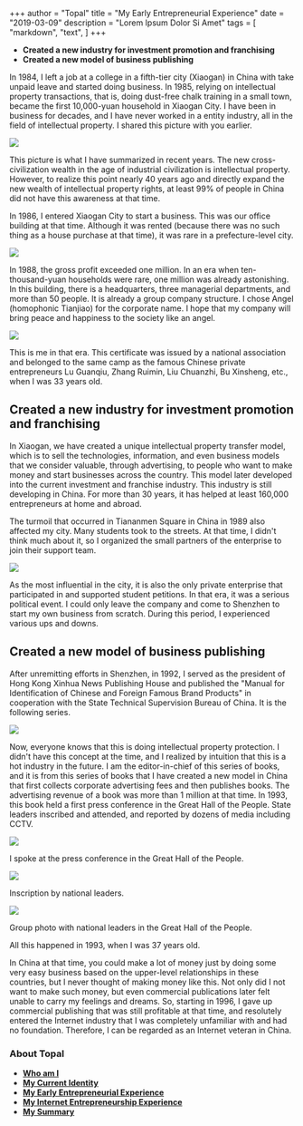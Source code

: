 +++
author = "Topal"
title = "My Early Entrepreneurial Experience"
date = "2019-03-09"
description = "Lorem Ipsum Dolor Si Amet"
tags = [
    "markdown",
    "text",
]
+++
- **Created a new industry for investment promotion and franchising**
- **Created a new model of business publishing**

<!--more-->
In 1984, I left a job at a college in a fifth-tier city (Xiaogan) in China with take unpaid leave and started doing business. In 1985, relying on intellectual property transactions, that is, doing dust-free chalk training in a small town, became the first 10,000-yuan household in Xiaogan City. I have been in business for decades, and I have never worked in a entity  industry, all in the field of intellectual property. I shared this picture with you earlier.

![](/images/6.jpg)

This picture is what I have summarized in recent years. The new cross-civilization wealth in the age of industrial civilization is intellectual property. However, to realize this point nearly 40 years ago and directly expand the new wealth of intellectual property rights, at least 99% of people in China did not have this awareness at that time.

In 1986, I entered Xiaogan City to start a business. This was our office building at that time. Although it was rented (because there was no such thing as a house purchase at that time), it was rare in a prefecture-level city.

![](/images/7.jpg)

In 1988, the gross profit exceeded one million. In an era when ten-thousand-yuan households were rare, one million was already astonishing. In this building, there is a headquarters, three managerial departments, and more than 50 people. It is already a group company structure. I chose Angel (homophonic Tianjiao) for the corporate name. I hope that my company will bring peace and happiness to the society like an angel.

![](/images/8.jpg)

This is me in that era. This certificate was issued by a national association and belonged to the same camp as the famous Chinese private entrepreneurs Lu Guanqiu, Zhang Ruimin, Liu Chuanzhi, Bu Xinsheng, etc., when I was 33 years old.

 

## Created a new industry for investment promotion and franchising

In Xiaogan, we have created a unique intellectual property transfer model, which is to sell the technologies, information, and even business models that we consider valuable, through advertising, to people who want to make money and start businesses across the country. This model later developed into the current investment and franchise industry. This industry is still developing in China. For more than 30 years, it has helped at least 160,000 entrepreneurs at home and abroad.

The turmoil that occurred in Tiananmen Square in China in 1989 also affected my city. Many students took to the streets. At that time, I didn't think much about it, so I organized the small partners of the enterprise to join their support team.

![](/images/9.jpg)

As the most influential in the city, it is also the only private enterprise that participated in and supported student petitions. In that era, it was a serious political event. I could only leave the company and come to Shenzhen to start my own business from scratch. During this period, I experienced various ups and downs.

 

## Created a new model of business publishing

After unremitting efforts in Shenzhen, in 1992, I served as the president of Hong Kong Xinhua News Publishing House and published the "Manual for Identification of Chinese and Foreign Famous Brand Products" in cooperation with the State Technical Supervision Bureau of China. It is the following series.

![](/images/10.jpg)

Now, everyone knows that this is doing intellectual property protection. I didn't have this concept at the time, and I realized by intuition that this is a hot industry in the future. I am the editor-in-chief of this series of books, and it is from this series of books that I have created a new model in China that first collects corporate advertising fees and then publishes books. The advertising revenue of a book was more than 1 million at that time. In 1993, this book held a first press conference in the Great Hall of the People. State leaders inscribed and attended, and reported by dozens of media including CCTV.

![](/images/11.jpg)

I spoke at the press conference in the Great Hall of the People.

![](/images/12.jpg)

Inscription by national leaders.

![](/images/13.jpg)

Group photo with national leaders in the Great Hall of the People.

All this happened in 1993, when I was 37 years old.

In China at that time, you could make a lot of money just by doing some very easy business based on the upper-level relationships in these countries, but I never thought of making money like this. Not only did I not want to make such money, but even commercial publications later felt unable to carry my feelings and dreams. So, starting in 1996, I gave up commercial publishing that was still profitable at that time, and resolutely entered the Internet industry that I was completely unfamiliar with and had no foundation. Therefore, I can be regarded as an Internet veteran in China.

### About Topal
- **[Who am I](/post/who_am_i/)**
- **[My Current Identity](/post/my_current_identity/)**
- **[My Early Entrepreneurial Experience](/post/my_early_entrepreneurial_experience/)**
- **[My Internet Entrepreneurship Experience](/post/my_internet_entrepreneurship_experience/)**
- **[My Summary](/post/my_summary/)**